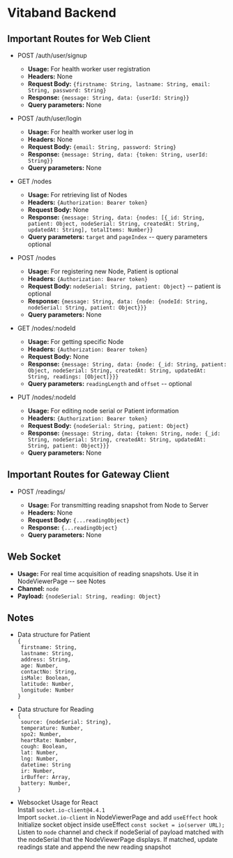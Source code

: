 # Vitaband Backend

## Important Routes for Web Client

- POST /auth/user/signup

  - **Usage:** For health worker user registration
  - **Headers:** None
  - **Request Body:** `{firstname: String, lastname: String, email: String, password: String}`
  - **Response:** `{message: String, data: {userId: String}}`
  - **Query parameters:** None

- POST /auth/user/login

  - **Usage:** For health worker user log in
  - **Headers:** None
  - **Request Body:** `{email: String, password: String}`
  - **Response:** `{message: String, data: {token: String, userId: String}}`
  - **Query parameters:** None

- GET /nodes

  - **Usage:** For retrieving list of Nodes
  - **Headers:** `{Authorization: Bearer token}`
  - **Request Body:** None
  - **Response:** `{message: String, data: {nodes: [{_id: String, patient: Object, nodeSerial: String, createdAt: String, updatedAt: String], totalItems: Number}}`
  - **Query parameters:** `target` and `pageIndex` -- query parameters optional

- POST /nodes

  - **Usage:** For registering new Node, Patient is optional
  - **Headers:** `{Authorization: Bearer token}`
  - **Request Body:** `nodeSerial: String, patient: Object}` -- patient is optional
  - **Response:** `{message: String, data: {node: {nodeId: String, nodeSerial: String, patient: Object}}}`
  - **Query parameters:** None

- GET /nodes/:nodeId

  - **Usage:** For getting specific Node
  - **Headers:** `{Authorization: Bearer token}`
  - **Request Body:** None
  - **Response:** `{message: String, data: {node: {_id: String, patient: Object, nodeSerial: String, createdAt: String, updatedAt: String, readings: [Object]}}}`
  - **Query parameters:** `readingLength` and `offset` -- optional

- PUT /nodes/:nodeId
  - **Usage:** For editing node serial or Patient information
  - **Headers:** `{Authorization: Bearer token}`
  - **Request Body:** `{nodeSerial: String, patient: Object}`
  - **Response:** `{message: String, data: {token: String, node: {_id: String, nodeSerial: String, createdAt: String, updatedAt: String, patient: Object}}}`
  - **Query parameters:** None

## Important Routes for Gateway Client

- POST /readings/

  - **Usage:** For transmitting reading snapshot from Node to Server
  - **Headers:** None
  - **Request Body:** `{...readingObject}`
  - **Response:** `{...readingObject}`
  - **Query parameters:** None

## Web Socket

- **Usage:** For real time acquisition of reading snapshots. Use it in NodeViewerPage -- see Notes
- **Channel:** `node`
- **Payload:** `{nodeSerial: String, reading: Object}`

## Notes

- Data structure for Patient<br/>
  `{`<br/>
  ` firstname: String,`<br/>
  ` lastname: String,`<br/>
  ` address: String,`<br/>
  ` age: Number,`<br/>
  ` contactNo: String,`<br/>
  ` isMale: Boolean,`<br/>
  ` latitude: Number,`<br/>
  ` longitude: Number`<br/>
  `}`<br/>

- Data structure for Reading<br/>
  `{`<br/>
  ` source: {nodeSerial: String},`<br/>
  ` temperature: Number,`<br/>
  ` spo2: Number,`<br/>
  ` heartRate: Number,`<br/>
  ` cough: Boolean,`<br/>
  ` lat: Number,`<br/>
  ` lng: Number,`<br/>
  ` datetime: String`<br/>
  ` ir: Number,`<br/>
  ` irBuffer: Array,`<br/>
  ` battery: Number,`<br/>
  `}`<br/>

- Websocket Usage for React<br/>
Install `socket.io-client@4.4.1`<br/>
Import `socket.io-client` in NodeViewerPage and add `useEffect` hook<br/>
Initialize socket object inside useEffect `const socket = io(server URL);`<br/>
Listen to `node` channel and check if nodeSerial of payload matched with the nodeSerial that the NodeViewerPage displays. If matched, update readings state and append the new reading snapshot
